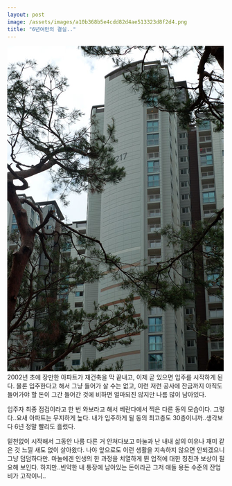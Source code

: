 ```yaml
---
layout: post
image: /assets/images/a10b368b5e4cdd82d4ae513323d8f2d4.png
title: "6년여만의 결실.."
---
```


![image](/assets/images/a10b368b5e4cdd82d4ae513323d8f2d4.png)
2002년 초에 장만한 아파트가 재건축을 막 끝내고, 이제 곧 있으면 입주를 시작하게 된다. 물론 입주한다고 해서 그냥 들어가 살 수는 없고, 이런 저런 공사에 잔금까지 아직도 들어가야 할 돈이 그간 들어간 것에 비하면 얼마되진 않지만 나름 많이 남아있다.

입주자 최종 점검이라고 한 번 와보라고 해서 베란다에서 찍은 다른 동의 모습이다. 그렇다..요새 아파트는 무지하게 높다. 내가 입주하게 될 동의 최고층도 30층이니까..생각보다 6년 정말 빨리도 흘렀다.

밑천없이 시작해서 그동안 나름 다른 거 안쳐다보고 마눌과 난 내내 삶의 여유나 재미 같은 것 느낄 새도 없이 살아왔다. 나야 앞으로도 이런 생활을 지속하지 않으면 안되겠으니 그냥 덤덤하다만. 마눌에겐 인생의 한 과정을 치열하게 뛴 업적에 대한 칭찬과 보상이 필요해 보인다. 하지만..빈약한 내 통장에 남아있는 돈이라곤 그저 애들 용돈 수준의 잔업비가 고작이니..


